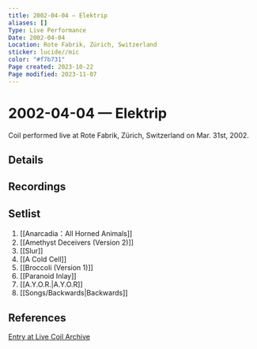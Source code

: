 ```yaml
---
title: 2002-04-04 — Elektrip
aliases: []
Type: Live Performance
Date: 2002-04-04
Location: Rote Fabrik, Zürich, Switzerland
sticker: lucide//mic
color: "#f7b731"
Page created: 2023-10-22
Page modified: 2023-11-07
---
```


# 2002-04-04 — Elektrip

Coil performed live at Rote Fabrik, Zürich, Switzerland on Mar. 31st, 2002.

## Details


## Recordings


## Setlist
1. [[Anarcadia：All Horned Animals]]
2. [[Amethyst Deceivers (Version 2)]]
3. [[Slur]]
4. [[A Cold Cell]]
5. [[Broccoli (Version 1)]]
6. [[Paranoid Inlay]]
7. [[A.Y.O.R.|A.Y.O.R]]
8. [[Songs/Backwards|Backwards]]

## References

[Entry at Live Coil Archive](https://live-coil-archive.com/2002-part1/2002-rote-fabrik/)

